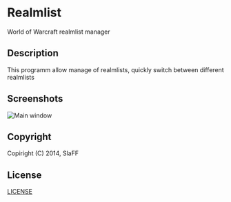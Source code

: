 # Realmlist

World of Warcraft realmlist manager

## Description

This programm allow manage of realmlists, quickly switch between different realmlists

## Screenshots

![Main window](https://github.com/gracerpro/realmlist/releases/download/1.0/realmlist.png)

## Copyright

Copiright (C) 2014, SlaFF

## License

[LICENSE](LICENSE)

